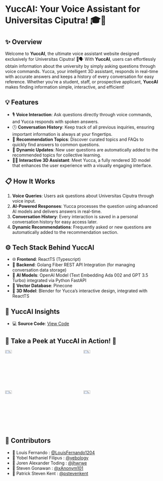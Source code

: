 # YuccAI: Your Voice Assistant for Universitas Ciputra! 🎓💬

## ✨ Overview  
Welcome to **YuccAI**, the ultimate voice assistant website designed exclusively for Universitas Ciputra! 🚀🗣️ With **YuccAI**, users can effortlessly obtain information about the university by simply asking questions through voice commands. Yucca, your intelligent 3D assistant, responds in real-time with accurate answers and keeps a history of every conversation for easy reference. Whether you're a student, staff, or prospective applicant, **YuccAI** makes finding information simple, interactive, and efficient!  

## 💡 Features  
- 🎙️ **Voice Interaction**: Ask questions directly through voice commands, and Yucca responds with spoken answers.  
- 🕒 **Conversation History**: Keep track of all previous inquiries, ensuring important information is always at your fingertips.  
- 🌟 **Recommendation Topics**: Discover curated topics and FAQs to quickly find answers to common questions.  
- 🔄 **Dynamic Updates**: New user questions are automatically added to the recommended topics for collective learning.  
- 🧑‍🎨 **Interactive 3D Assistant**: Meet Yucca, a fully rendered 3D model that enhances the user experience with a visually engaging interface.  

## 📋 How It Works  
1. **Voice Queries**: Users ask questions about Universitas Ciputra through voice input.  
2. **AI-Powered Responses**: Yucca processes the question using advanced AI models and delivers answers in real-time.  
3. **Conversation History**: Every interaction is saved in a personal conversation history for easy access later.  
4. **Dynamic Recommendations**: Frequently asked or new questions are automatically added to the recommendation section.  

## ⚙️ Tech Stack Behind YuccAI  
- 🌐 **Frontend**: ReactTS (Typescript) 
- 🔧 **Backend**: Golang Fiber REST API Integration (for managing conversation data storage)  
- 🧠 **AI Models**: OpenAI Model (Text Embedding Ada 002 and GPT 3.5 Turbo) integrated via Python FastAPI
- 📒 **Vector Database**: Pinecone
- 🎨 **3D Model**: Blender for Yucca’s interactive design, integrated with ReactTS

## 🚀 YuccAI Insights  
- 💻 **Source Code**: [View Code](https://github.com/LouisFernando1204/yuccAI-frontend)  

## 🌟 Take a Peek at YuccAI in Action! 📸  
<div style="display: grid; grid-template-columns: repeat(2, 1fr); gap: 10px;">
    <img src="https://drive.google.com/uc?id=1dwm-r1UQFPpiY8IYFAuhxELBOqIzbnHa" alt="Screenshot 1" style="width: 30%;"/>
    <img src="https://drive.google.com/uc?id=1e0qBOyyBDzGFxjpjKraZyVFfhRWHop9M" alt="Screenshot 2" style="width: 30%;"/>
    <img src="https://drive.google.com/uc?id=1dxLxYAno-qHcuC0VW2NZqxhjAQX3FEao" alt="Screenshot 3" style="width: 30%;"/>
    <img src="https://drive.google.com/uc?id=1e-jadH30QGHm8qMCSiq3Br1Y9varQgMr" alt="Screenshot 4" style="width: 30%;"/>
</div>

## 🤝 Contributors  
- 🧑 Louis Fernando : [@LouisFernando1204](https://github.com/LouisFernando1204)  
- 🧑 Yobel Nathaniel Filipus : [@yebology](https://github.com/yebology)
- 🧑 Joren Alexander Toding : [@jhwrwe](https://github.com/jhwrwe)
- 🧑 Steven Gonawan : [@xAnonym101](https://github.com/xAnonym101)
- 🧑 Patrick Steven Kent : [@pstevenkent](https://github.com/pstevenkent)
